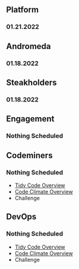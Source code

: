 ## Platform
### 01.21.2022

## Andromeda
### 01.18.2022

## Steakholders
### 01.18.2022


## Engagement
### Nothing Scheduled

## Codeminers
### Nothing Scheduled
* [Tidy Code Overview](https://github.com/StrongMind/culture/blob/master/tech_sessions/tidy_code.md)
* [Code Climate Overview](http://www.codeclimate.com)
* Challenge

## DevOps
### Nothing Scheduled
* [Tidy Code Overview](https://github.com/StrongMind/culture/blob/master/tech_sessions/tidy_code.md)
* [Code Climate Overview](http://www.codeclimate.com)
* Challenge
